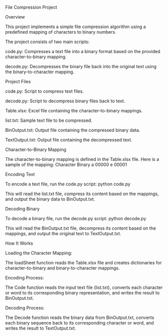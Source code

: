 File Compression Project

Overview

This project implements a simple file compression algorithm using a predefined mapping of characters to binary numbers. 

The project consists of two main scripts:

code.py: Compresses a text file into a binary format based on the provided character-to-binary mapping.

decode.py: Decompresses the binary file back into the original text using the binary-to-character mapping.

Project Files

code.py: Script to compress text files.

decode.py: Script to decompress binary files back to text.

Table.xlsx: Excel file containing the character-to-binary mappings.

list.txt: Sample text file to be compressed.

BinOutput.txt: Output file containing the compressed binary data.

TextOutput.txt: Output file containing the decompressed text.


Character-to-Binary Mapping

The character-to-binary mapping is defined in the Table.xlsx file. Here is a sample of the mapping:
Character	Binary
a	         00000
e	         00001

Encoding Text


To encode a text file, run the code.py script: python code.py

This will read the list.txt file, compress its content based on the mappings, and output the binary data to BinOutput.txt.

Decoding Binary


To decode a binary file, run the decode.py script: python decode.py

This will read the BinOutput.txt file, decompress its content based on the mappings, and output the original text to TextOutput.txt.

How It Works


Loading the Character Mapping:

The loadSheet function reads the Table.xlsx file and creates dictionaries for character-to-binary and binary-to-character mappings.

Encoding Process:

The Code function reads the input text file (list.txt), converts each character or word to its corresponding binary representation, and writes the result to BinOutput.txt.

Decoding Process:

The Decode function reads the binary data from BinOutput.txt, converts each binary sequence back to its corresponding character or word, and writes the result to TextOutput.txt.
